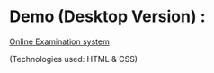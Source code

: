 # Demo (Desktop Version) :

[Online Examination system](https://a-rahul-krishnan.github.io/online_examination_system.github.io/)

(Technologies used: HTML & CSS)
